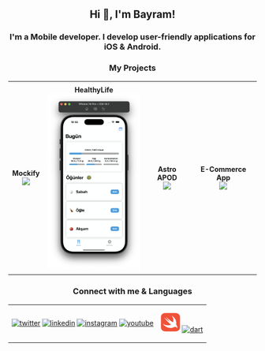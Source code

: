 <div align="center">

## Hi 👋, I'm Bayram!

### I'm a Mobile developer. I develop user-friendly applications for iOS & Android.

### My Projects

<table style="border-collapse: collapse; border: none;">
  <tr>
    <td align="center" style="border: none; padding: 8px;">
      <strong>Mockify</strong><br>
      <a href="https://apps.apple.com/tr/app/mockify-phone-mockup/id6747308381?l=tr">
        <img src="https://github.com/user-attachments/assets/41b9e65c-7774-4ce6-aadb-d0e82d4cad53" width="200" />
      </a>
    </td>
    <td align="center" style="border: none; padding: 8px;">
      <strong>HealthyLife</strong><br>
      <a href="https://apps.apple.com/tr/app/healthylife-kalori-sayac%C4%B1/id6740434956?l=tr">
        <img src="https://github.com/bayramyelec/bayramyelec/blob/232931ab6eb400908686d2dc27ae9138af1d84ea/Ekran%20Resmi%202025-01-19%2018.58.21.png" width="200" />
      </a>
    </td>
    <td align="center" style="border: none; padding: 8px;">
      <strong>Astro APOD</strong><br>
      <a href="https://apps.apple.com/tr/app/astro-apod/id6738841787?l=tr">
        <img src="https://github.com/bayramyelecc/bayramyelecc/blob/c956cb09266f8b7d8684766983641ecf059aab8a/Ekran%20Resmi%202024-12-28%2014.14.25.png" width="200" />
      </a>
    </td>
    <td align="center" style="border: none; padding: 8px;">
      <strong>E-Commerce App</strong><br>
      <a href="https://github.com/bayramyelecc/E-Commerce-MVVM-Programmatic">
        <img src="https://github.com/bayramyelecc/bayramyelecc/blob/c956cb09266f8b7d8684766983641ecf059aab8a/Ekran%20Resmi%202024-12-28%2014.21.57.png" width="200" />
      </a>
    </td>
  </tr>
</table>


### Connect with me & Languages

<table>
<tr>
<td>

<a href="https://twitter.com/bayramyelecc" target="blank"><img src="https://raw.githubusercontent.com/rahuldkjain/github-profile-readme-generator/master/src/images/icons/Social/twitter.svg" alt="twitter" height="30" width="40" /></a>
<a href="https://linkedin.com/in/bayramyelec" target="blank"><img src="https://raw.githubusercontent.com/rahuldkjain/github-profile-readme-generator/master/src/images/icons/Social/linked-in-alt.svg" alt="linkedin" height="30" width="40" /></a>
<a href="https://instagram.com/bayramyelecc" target="blank"><img src="https://raw.githubusercontent.com/rahuldkjain/github-profile-readme-generator/master/src/images/icons/Social/instagram.svg" alt="instagram" height="30" width="40" /></a>
<a href="https://www.youtube.com/c/bayrop" target="blank"><img src="https://raw.githubusercontent.com/rahuldkjain/github-profile-readme-generator/master/src/images/icons/Social/youtube.svg" alt="youtube" height="30" width="40" /></a>

</td>
<td>

<a href="https://developer.apple.com/swift/" target="_blank" rel="noreferrer"><img src="https://raw.githubusercontent.com/devicons/devicon/master/icons/swift/swift-original.svg" alt="swift" width="40" height="40"/></a>
<a href="https://dart.dev" target="_blank" rel="noreferrer"><img src="https://upload.wikimedia.org/wikipedia/commons/7/7e/Dart-logo.png" alt="dart" width="40" height="40"/></a>

</td>
</tr>
</table>

</div>
